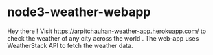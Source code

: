 # node3-weather-webapp

Hey there ! Visit https://arpitchauhan-weather-app.herokuapp.com/ to check the weather of any city across the world . The web-app uses WeatherStack API to fetch the weather data.
